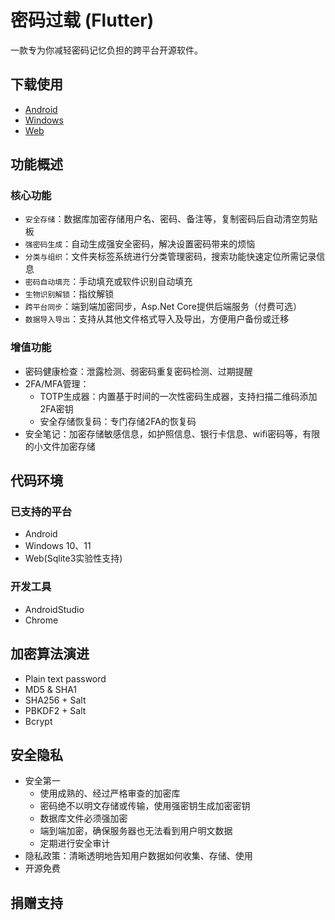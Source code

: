 # 密码过载 (Flutter)

一款专为你减轻密码记忆负担的跨平台开源软件。

## 下载使用

- [Android]()
- [Windows]()
- [Web]()

## 功能概述

### 核心功能

- `安全存储`：数据库加密存储用户名、密码、备注等，复制密码后自动清空剪贴板
- `强密码生成`：自动生成强安全密码，解决设置密码带来的烦恼
- `分类与组织`：文件夹标签系统进行分类管理密码，搜索功能快速定位所需记录信息
- `密码自动填充`：手动填充或软件识别自动填充
- `生物识别解锁`：指纹解锁
- `跨平台同步`：端到端加密同步，Asp.Net Core提供后端服务（付费可选）
- `数据导入导出`：支持从其他文件格式导入及导出，方便用户备份或迁移

### 增值功能

- 密码健康检查：泄露检测、弱密码重复密码检测、过期提醒
- 2FA/MFA管理：
    - TOTP生成器：内置基于时间的一次性密码生成器，支持扫描二维码添加2FA密钥
    - 安全存储恢复码：专门存储2FA的恢复码
- 安全笔记：加密存储敏感信息，如护照信息、银行卡信息、wifi密码等，有限的小文件加密存储

## 代码环境

### 已支持的平台

- Android
- Windows 10、11
- Web(Sqlite3实验性支持)

### 开发工具

- AndroidStudio
- Chrome

## 加密算法演进

- Plain text password
- MD5 & SHA1
- SHA256 + Salt
- PBKDF2 + Salt
- Bcrypt

## 安全隐私

- 安全第一
    - 使用成熟的、经过严格审查的加密库
    - 密码绝不以明文存储或传输，使用强密钥生成加密密钥
    - 数据库文件必须强加密
    - 端到端加密，确保服务器也无法看到用户明文数据
    - 定期进行安全审计
- 隐私政策：清晰透明地告知用户数据如何收集、存储、使用
- 开源免费

## 捐赠支持


